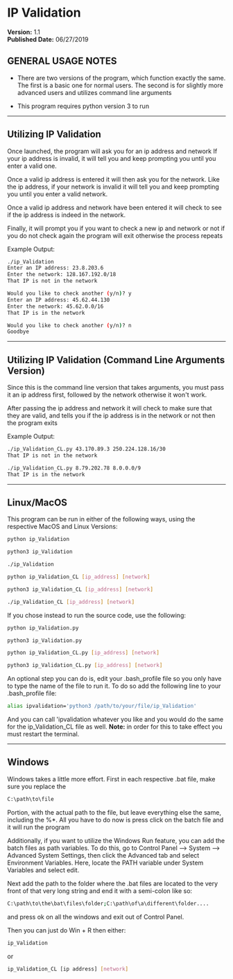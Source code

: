 # IP Validation
**Version:** 1.1 <br />
**Published Date:** 06/27/2019

GENERAL USAGE NOTES
--------------------

- There are two versions of the program, which function exactly the same. 
  The first is a basic one for normal users. The second is for slightly
  more advanced users and utilizes command line arguments

- This program requires python version 3 to run

--------------------------------------------------------------------------

Utilizing IP Validation
----------------------------

Once launched, the program will ask you for an ip address and network
If your ip address is invalid, it will tell you and keep prompting you
until you enter a valid one.

Once a valid ip address is entered it will then ask you for the network.
Like the ip address, if your network is invalid it will tell you and keep
prompting you until you enter a valid network.

Once a valid ip address and network have been entered it will check to see
if the ip address is indeed in the network.

Finally, it will prompt you if you want to check a new ip and network or not
if you do not check again the program will exit otherwise the process 
repeats

Example Output:
```bash
./ip_Validation
Enter an IP address: 23.8.203.6
Enter the network: 128.167.192.0/18
That IP is not in the network

Would you like to check another (y/n)? y
Enter an IP address: 45.62.44.130
Enter the network: 45.62.0.0/16 
That IP is in the network

Would you like to check another (y/n)? n
Goodbye
```

---------------------------------------------------------------------------


Utilizing IP Validation (Command Line Arguments Version)
-----------------------------

Since this is the command line version that takes arguments, you must pass it 
an ip address first, followed by the network otherwise it won't work.

After passing the ip address and network it will check to make sure that they
are valid, and tells you if the ip address is in the network or not then the
program exits

Example Output:
```bash
./ip_Validation_CL.py 43.170.89.3 250.224.128.16/30
That IP is not in the network

./ip_Validation_CL.py 8.79.202.78 8.0.0.0/9
That IP is in the network
```

-----------------------------------------------------------------------------

Linux/MacOS
-----------

This program can be run in either of the following ways, using the respective
MacOS and Linux Versions:
```bash
python ip_Validation 
```
```bash
python3 ip_Validation
```
```bash
./ip_Validation
```
```bash
python ip_Validation_CL [ip_address] [network]
```
```bash
python3 ip_Validation_CL [ip_address] [network]
```
```bash
./ip_Validation_CL [ip_address] [network]
```
If you chose instead to run the source code, use the following:
```bash
python ip_Validation.py
```
```bash
python3 ip_Validation.py
```
```bash
python ip_Validation_CL.py [ip_address] [network]
```
```bash
python3 ip_Validation_CL.py [ip_address] [network]
```
An optional step you can do is, edit your .bash_profile file so you only have to type the name of the file to run it. To do so add the following line to your .bash_profile file:
```bash
alias ipvalidation='python3 /path/to/your/file/ip_Validation' 
```
And you can call 'ipvalidation whatever you like and you would do the same for the ip_Validation_CL file as well. **Note:** in order for this to take effect you must restart the terminal.

--------------------------------------

Windows
----------------

Windows takes a little more effort. First in each respective .bat file, make
sure you replace the
```bash
C:\path\to\file
```
Portion, with the actual path to the file, but leave everything else the
same, including the %*. All you have to do now is press click on the batch file and it will
run the program 

Additionally, if you want to utilize the Windows Run feature, you can add 
the batch files as path variables. To do this, go to Control Panel --> 
System --> Advanced System Settings, then click the Advanced tab and select 
Environment Variables. Here, locate the PATH variable under System Variables 
and select edit.

Next add the path to the folder where the .bat files are located to the very
front of that very long string and end it with a semi-colon like so:
```bash
C:\path\to\the\bat\files\folder;C:\path\of\a\different\folder.... 
``` 
and press ok on all the windows and exit out of Control Panel.

Then you can just do Win + R then either:
```bash
ip_Validation 
```
or
```bash
ip_Validation_CL [ip address] [network]
```


